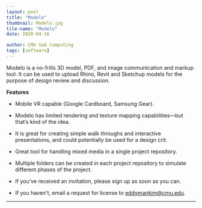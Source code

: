 ```yaml
---
layout: post
title: "Modelo"
thumbnail: Modelo.jpg
tile-name: "Modelo"
date: 2020-04-16

author: CMU SoA Computing
tags: [software]
---
```


Modelo is a no-frills 3D model, PDF, and image communication and markup tool. It can be used to upload Rhino, Revit and Sketchup models for the purpose of design review and discussion.

**Features**

- Mobile VR capable (Google Cardboard, Samsung Gear).

- Modelo has limited rendering and texture mapping capabilities—but that’s kind of the idea.

- It is great for creating simple walk throughs and interactive presentations, and could potentially be used for a design crit.

- Great tool for handling mixed media in a single project repository.

- Multiple folders can be created in each project repository to simulate different phases of the project.

- If you’ve received an invitation, please sign up as soon as you can.

- If you haven't, email a request for license to [eddymankim@cmu.edu](mailto:eddymankim@cmu.edu).


---